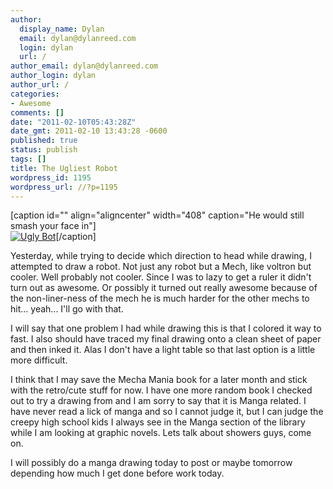 ```yaml
---
author:
  display_name: Dylan
  email: dylan@dylanreed.com
  login: dylan
  url: /
author_email: dylan@dylanreed.com
author_login: dylan
author_url: /
categories:
- Awesome
comments: []
date: "2011-02-10T05:43:28Z"
date_gmt: 2011-02-10 13:43:28 -0600
published: true
status: publish
tags: []
title: The Ugliest Robot
wordpress_id: 1195
wordpress_url: //?p=1195
---
```


[caption id="" align="aligncenter" width="408" caption="He would still smash your face in"][  
![][1]][2][/caption]

   [1]: http://fancycadaver.com//media/2011/02/UglyRobot.jpg (Ugly Bot)
   [2]: http://fancycadaver.com/2011/02/10/ugly-bot/

Yesterday, while trying to decide which direction to head while drawing, I attempted to draw a robot. Not just any robot but a Mech, like voltron but cooler. Well probably not cooler. Since I was to lazy to get a ruler it didn't turn out as awesome. Or possibly it turned out really awesome because of the non-liner-ness of the mech he is much harder for the other mechs to hit... yeah... I'll go with that.

I will say that one problem I had while drawing this is that I colored it way to fast. I also should have traced my final drawing onto a clean sheet of paper and then inked it. Alas I don't have a light table so that last option is a little more difficult.

I think that I may save the Mecha Mania book for a later month and stick with the retro/cute stuff for now. I have one more random book I checked out to try a drawing from and I am sorry to say that it is Manga related. I have never read a lick of manga and so I cannot judge it, but I can judge the creepy high school kids I always see in the Manga section of the library while I am looking at graphic novels. Lets talk about showers guys, come on.

I will possibly do a manga drawing today to post or maybe tomorrow depending how much I get done before work today.
